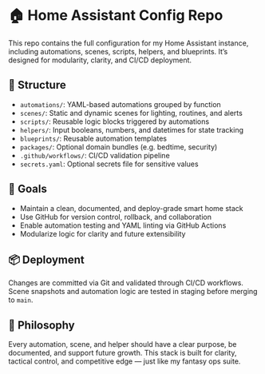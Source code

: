# 🏠 Home Assistant Config Repo

This repo contains the full configuration for my Home Assistant instance, including automations, scenes, scripts, helpers, and blueprints. It’s designed for modularity, clarity, and CI/CD deployment.

## 🔧 Structure

- `automations/`: YAML-based automations grouped by function
- `scenes/`: Static and dynamic scenes for lighting, routines, and alerts
- `scripts/`: Reusable logic blocks triggered by automations
- `helpers/`: Input booleans, numbers, and datetimes for state tracking
- `blueprints/`: Reusable automation templates
- `packages/`: Optional domain bundles (e.g. bedtime, security)
- `.github/workflows/`: CI/CD validation pipeline
- `secrets.yaml`: Optional secrets file for sensitive values

## 🚀 Goals

- Maintain a clean, documented, and deploy-grade smart home stack
- Use GitHub for version control, rollback, and collaboration
- Enable automation testing and YAML linting via GitHub Actions
- Modularize logic for clarity and future extensibility

## 📦 Deployment

Changes are committed via Git and validated through CI/CD workflows. Scene snapshots and automation logic are tested in staging before merging to `main`.

## 🧠 Philosophy

Every automation, scene, and helper should have a clear purpose, be documented, and support future growth. This stack is built for clarity, tactical control, and competitive edge — just like my fantasy ops suite.